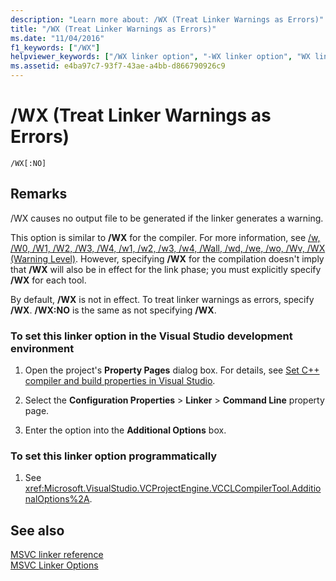 ```yaml
---
description: "Learn more about: /WX (Treat Linker Warnings as Errors)"
title: "/WX (Treat Linker Warnings as Errors)"
ms.date: "11/04/2016"
f1_keywords: ["/WX"]
helpviewer_keywords: ["/WX linker option", "-WX linker option", "WX linker option"]
ms.assetid: e4ba97c7-93f7-43ae-a4bb-d866790926c9
---
```

# /WX (Treat Linker Warnings as Errors)

```
/WX[:NO]
```

## Remarks

/WX causes no output file to be generated if the linker generates a warning.

This option is similar to **/WX** for the compiler. For more information, see [/w, /W0, /W1, /W2, /W3, /W4, /w1, /w2, /w3, /w4, /Wall, /wd, /we, /wo, /Wv, /WX (Warning Level)](compiler-option-warning-level.md). However, specifying **/WX** for the compilation doesn't imply that **/WX** will also be in effect for the link phase; you must explicitly specify **/WX** for each tool.

By default, **/WX** is not in effect. To treat linker warnings as errors, specify **/WX**. **/WX:NO** is the same as not specifying **/WX**.

### To set this linker option in the Visual Studio development environment

1. Open the project's **Property Pages** dialog box. For details, see [Set C++ compiler and build properties in Visual Studio](../working-with-project-properties.md).

1. Select the **Configuration Properties** > **Linker** > **Command Line** property page.

1. Enter the option into the **Additional Options** box.

### To set this linker option programmatically

1. See <xref:Microsoft.VisualStudio.VCProjectEngine.VCCLCompilerTool.AdditionalOptions%2A>.

## See also

[MSVC linker reference](linking.md)<br/>
[MSVC Linker Options](linker-options.md)
